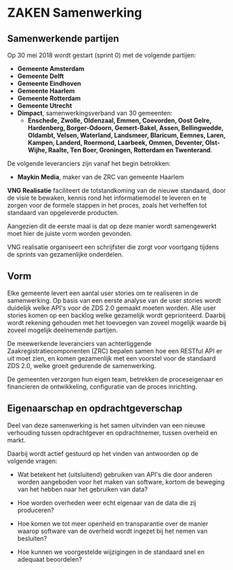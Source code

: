 # ZAKEN Samenwerking

## Samenwerkende partijen

Op 30 mei 2018 wordt gestart (sprint 0) met de volgende partijen:

- **Gemeente Amsterdam**
- **Gemeente Delft**
- **Gemeente Eindhoven**
- **Gemeente Haarlem**
- **Gemeente Rotterdam**
- **Gemeente Utrecht**
- **Dimpact**, samenwerkingsverband van 30 gemeenten:
  - **Enschede, Zwolle, Oldenzaal, Emmen, Coevorden, Oost Gelre, Hardenberg, Borger-Odoorn, Gemert-Bakel, Assen, Bellingwedde, Oldambt, Velsen, Waterland, Landsmeer, Blaricum, Eemnes, Laren, Kampen, Landerd, Roermond, Laarbeek, Ommen, Deventer, Olst-Wijhe, Raalte, Ten Boer, Groningen, Rotterdam en Twenterand**.

De volgende leveranciers zijn vanaf het begin betrokken:

- **Maykin Media**, maker van de ZRC van gemeente Haarlem

**VNG Realisatie** faciliteert de totstandkoming van de nieuwe standaard, door de visie te bewaken, kennis rond het informatiemodel te leveren en te zorgen voor de formele stappen in het proces, zoals het verheffen tot standaard van opgeleverde producten.

Aangezien dit de eerste maal is dat op deze manier wordt samengewerkt moet hier de juiste vorm worden gevonden.

VNG realisatie organiseert een schrijfster die zorgt voor voortgang tijdens de sprints van gezamenlijke onderdelen.


## Vorm

Elke gemeente levert een aantal user stories om te realiseren in de samenwerking.
Op basis van een eerste analyse van de user stories wordt duidelijk welke API's voor de ZDS 2.0 gemaakt moeten worden. Alle user stories komen op een backlog welke gezamelijk wordt geprioriteerd. Daarbij wordt rekening gehouden met het toevoegen van zoveel mogelijk waarde bij zoveel mogelijk deelnemende partijen.

De meewerkende leveranciers van achterliggende Zaakregistratiecomponenten (ZRC) bepalen samen hoe een RESTful API er uit moet zien, en komen gezamenlijk met een voorstel voor de standaard ZDS 2.0, welke groeit gedurende de samenwerking.

De gemeenten verzorgen hun eigen team, betrekken de proceseigenaar en financieren de ontwikkeling, configuratie van de proces inrichting.


## Eigenaarschap en opdrachtgeverschap

Deel van deze samenwerking is het samen uitvinden van een nieuwe verhouding tussen opdrachtgever en opdrachtnemer, tussen overheid en markt.

Daarbij wordt actief gestuurd op het vinden van antwoorden op de volgende vragen:

- Wat betekent het (uitsluitend) gebruiken van API's die door anderen worden aangeboden voor het maken van software, kortom de beweging van het hebben naar het gebruiken van data?

- Hoe worden overheden weer echt eigenaar van de data die zij produceren?

- Hoe komen we tot meer openheid en transparantie over de manier waarop software van de overheid wordt ingezet bij het nemen van besluiten?

- Hoe kunnen we voorgestelde wijzigingen in de standaard snel en adequaat beoordelen?
